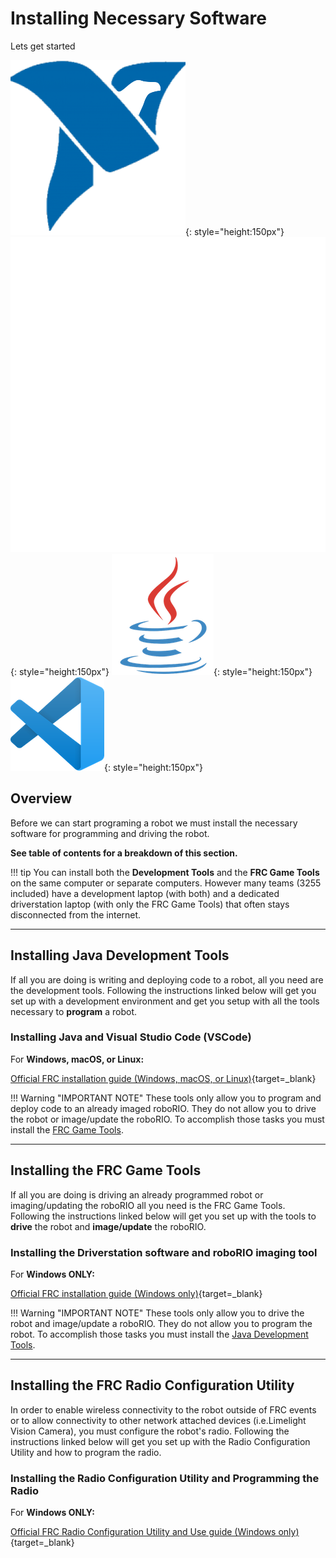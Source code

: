 # Installing Necessary Software

Lets get started

![NI](../assets/images/logos/ni.png){: style="height:150px"}
![Wi-Fi](../assets/images/install_software/wifi.png){: style="height:150px"}
![Java](../assets/images/logos/java_logo.png){: style="height:150px"}
![VSCode](../assets/images/logos/code.png){: style="height:150px"}

## Overview

Before we can start programing a robot we must install the necessary software for programming and driving the robot. 

**See table of contents for a breakdown of this section.**

!!! tip
	You can install both the **Development Tools** and the **FRC Game Tools** on the same computer or separate computers. However many teams (3255 included) have a development laptop (with both) and a dedicated driverstation laptop (with only the FRC Game Tools) that often stays disconnected from the internet.

***

## Installing Java Development Tools

If all you are doing is writing and deploying code to a robot, all you need are the development tools. Following the instructions linked below will get you set up with a development environment and get you setup with all the tools necessary to **program** a robot.

### Installing Java and Visual Studio Code (VSCode)

For **Windows, macOS, or Linux:**

[Official FRC installation guide (Windows, macOS, or Linux)](https://docs.wpilib.org/en/stable/docs/getting-started/getting-started-frc-control-system/wpilib-setup.html){target=_blank}

!!! Warning "IMPORTANT NOTE"
	These tools only allow you to program and deploy code to an already imaged roboRIO. They do not allow you to drive the robot or image/update the roboRIO. To accomplish those tasks you must install the [FRC Game Tools](#installing-the-frc-game-tools).

***

## Installing the FRC Game Tools

If all you are doing is driving an already programmed robot or imaging/updating the roboRIO all you need is the FRC Game Tools. Following the instructions linked below will get you set up with the tools to **drive** the robot and **image/update** the roboRIO.

### Installing the Driverstation software and roboRIO imaging tool

For **Windows ONLY:**

[Official FRC installation guide (Windows only)](https://docs.wpilib.org/en/stable/docs/getting-started/getting-started-frc-control-system/frc-game-tools.html){target=_blank}

!!! Warning "IMPORTANT NOTE"
	These tools only allow you to drive the robot and image/update a roboRIO. They do not allow you to program the robot. To accomplish those tasks you must install the [Java Development Tools](#installing-java-development-tools).

***

## Installing the FRC Radio Configuration Utility

In order to enable wireless connectivity to the robot outside of FRC events or to allow connectivity to other network attached devices (i.e.Limelight Vision Camera), you must configure the robot's radio. Following the instructions linked below will get you set up with the Radio Configuration Utility and how to program the radio.

### Installing the Radio Configuration Utility and Programming the Radio

For **Windows ONLY:**

[Official FRC Radio Configuration Utility and Use guide (Windows only)](https://docs.wpilib.org/en/stable/docs/getting-started/getting-started-frc-control-system/radio-programming.html){target=_blank}
